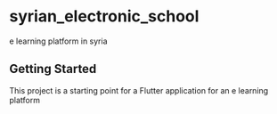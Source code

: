 # syrian_electronic_school

e learning platform in syria

## Getting Started

This project is a starting point for a Flutter application for an e learning platform

